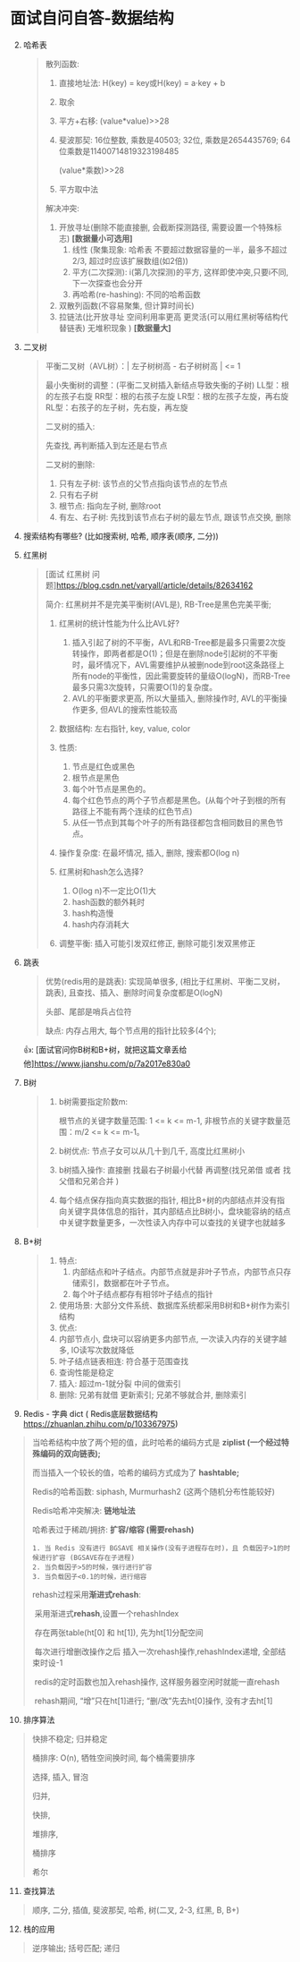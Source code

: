 # 面试自问自答-数据结构



2. 哈希表

   > 散列函数: 
   >
   > 1. 直接地址法: H(key) = key或H(key) = a·key + b
   >
   > 2. 取余
   >
   > 3. 平方+右移: (value*value)>>28
   >
   > 4. 斐波那契: 16位整数, 乘数是40503; 32位, 乘数是2654435769; 64位乘数是11400714819323198485
   >
   >    (value*乘数)>>28
   >
   > 5. 平方取中法
   >
   > 
   >
   > 解决冲突:
   >
   > 1. 开放寻址(删除不能直接删, 会截断探测路径, 需要设置一个特殊标志) **[数据量小可选用]**
   >    1. 线性 (聚集现象: 哈希表 不要超过数据容量的一半，最多不超过2/3, 超过时应该扩展数组(如2倍)) 
   >    2. 平方(二次探测): i(第几次探测)的平方, 这样即使冲突,只要i不同,下一次探查也会分开
   >    3. 再哈希(re-hashing): 不同的哈希函数
   > 2. 双散列函数(不容易聚集, 但计算时间长)
   > 3. 拉链法(比开放寻址 空间利用率更高 更灵活(可以用红黑树等结构代替链表) 无堆积现象 ) **[数据量大]**

3. 二叉树

   > 平衡二叉树（AVL树）：| 左子树树高 - 右子树树高 | <= 1
   >
   > 最小失衡树的调整：(平衡二叉树插入新结点导致失衡的子树)
   > 	LL型：根的左孩子右旋
   > 	RR型：根的右孩子左旋
   > 	LR型：根的左孩子左旋，再右旋
   > 	RL型：右孩子的左子树，先右旋，再左旋
   >
   > 
   >
   > 二叉树的插入:
   >
   > 先查找, 再判断插入到左还是右节点
   >
   > 
   >
   > 二叉树的删除:
   >
   > 1. 只有左子树: 该节点的父节点指向该节点的左节点
   > 2. 只有右子树
   > 3. 根节点: 指向左子树, 删除root
   > 4. 有左、右子树: 先找到该节点右子树的最左节点, 跟该节点交换, 删除

4. 搜索结构有哪些? (比如搜索树, 哈希, 顺序表(顺序, 二分))

5. 红黑树

   > [面试 红黑树 问题]https://blog.csdn.net/varyall/article/details/82634162
   >
   > 简介: 红黑树并不是完美平衡树(AVL是), RB-Tree是黑色完美平衡;
   >
   > 1. 红黑树的统计性能为什么比AVL好?
   >    1. 插入引起了树的不平衡，AVL和RB-Tree都是最多只需要2次旋转操作，即两者都是O(1)；但是在删除node引起树的不平衡时，最坏情况下，AVL需要维护从被删node到root这条路径上所有node的平衡性，因此需要旋转的量级O(logN)，而RB-Tree最多只需3次旋转，只需要O(1)的复杂度。
   >    2. AVL的平衡要求更高, 所以大量插入, 删除操作时, AVL的平衡操作更多, 但AVL的搜索性能较高
   >
   > 2. 数据结构: 左右指针, key, value, color
   >
   > 3. 性质:
   >    1. 节点是红色或黑色
   >    2. 根节点是黑色
   >    3. 每个叶节点是黑色的。
   >    4. 每个红色节点的两个子节点都是黑色。(从每个叶子到根的所有路径上不能有两个连续的红色节点)
   >    5. 从任一节点到其每个叶子的所有路径都包含相同数目的黑色节点。
   >
   > 4. 操作复杂度: 在最坏情况, 插入, 删除, 搜索都O(log n)
   > 5. 红黑树和hash怎么选择?
   >    1. O(log n)不一定比O(1)大
   >    2. hash函数的额外耗时
   >    3. hash构造慢
   >    4. hash内存消耗大
   > 6. 调整平衡: 插入可能引发双红修正, 删除可能引发双黑修正

6. 跳表

   > 优势(redis用的是跳表): 实现简单很多, (相比于红黑树、平衡二叉树，跳表), 且查找、插入、删除时间复杂度都是O(logN)
   >
   > 头部、尾部是哨兵占位符
   >
   > 缺点: 内存占用大, 每个节点用的指针比较多(4个); 

   

   👍:  [面试官问你B树和B+树，就把这篇文章丢给他]https://www.jianshu.com/p/7a2017e830a0

7. B树 

   > 1. b树需要指定阶数m:
   >
   >    根节点的关键字数量范围: 1 <= k <= m-1, 非根节点的关键字数量范围：m/2 <= k <= m-1。
   >
   > 2. b树优点: 节点子女可以从几十到几千, 高度比红黑树小
   >
   > 3. b树插入操作: 直接删 找最右子树最小代替 再调整(找兄弟借 或者 找父借和兄弟合并 )
   >
   > 4. 每个结点保存指向真实数据的指针, 相比B+树的内部结点并没有指向关键字具体信息的指针，其内部结点比B树小，盘块能容纳的结点中关键字数量更多，一次性读入内存中可以查找的关键字也就越多

8. B+树

   > 1. 特点: 
   >    1. 内部结点和叶子结点。内部节点就是非叶子节点，内部节点只存储索引，数据都在叶子节点。
   >    2. 每个叶子结点都存有相邻叶子结点的指针
   >2. 使用场景: 大部分文件系统、数据库系统都采用B树和B+树作为索引结构
   > 3. 优点:
   >   1. 内部节点小, 盘块可以容纳更多内部节点, 一次读入内存的关键字越多, IO读写次数就降低
   >    2. 叶子结点链表相连: 符合基于范围查找
   >    3. 查询性能是稳定
   > 4. 插入: 超过m-1就分裂 中间的做索引
   > 5. 删除: 兄弟有就借 更新索引; 兄弟不够就合并, 删除索引
   
9. Redis - 字典 dict  ( Redis底层数据结构 https://zhuanlan.zhihu.com/p/103367975)

  > 当哈希结构中放了两个短的值，此时哈希的编码方式是 **ziplist (一个经过特殊编码的双向链表);**
  >
  > 而当插入一个较长的值，哈希的编码方式成为了 **hashtable;**
  >
  > 
  >
  > Redis的哈希函数: siphash, Murmurhash2 (这两个随机分布性能较好)
  >
  > Redis哈希冲突解决: **链地址法**
  >
  > 哈希表过于稀疏/拥挤: **扩容/缩容 (需要rehash)** 
  >
  >  	1. 当 Redis 没有进行 BGSAVE 相关操作(没有子进程存在时)，且 负载因子>1的时候进行扩容 (BGSAVE存在子进程)
  >  	2. 当负载因子>5的时候，强行进行扩容
  >  	3. 当负载因子<0.1的时候，进行缩容 
  >
  > rehash过程采用**渐进式rehash**: 
  >
  > ​	采用渐进式**rehash**,设置一个rehashIndex
  >
  > ​	存在两张table(ht[0] 和 ht[1]), 先为ht[1]分配空间
  >
  > ​	每次进行增删改操作之后 插入一次rehash操作,rehashIndex递增, 全部结束时设-1
  >
  > ​	redis的定时函数也加入rehash操作, 这样服务器空闲时就能一直rehash
  >
  > ​	rehash期间, “增”只在ht[1]进行; “删/改”先去ht[0]操作, 没有才去ht[1]
  >
  > 

10. 排序算法

   > 快排不稳定; 归并稳定
   >
   > 桶排序: O(n), 牺牲空间换时间, 每个桶需要排序
   >
   > 选择, 插入, 冒泡
   >
   > 归并, 
   >
   > 快排, 
   >
   > 堆排序, 
   >
   > 桶排序
   >
   > 希尔

11. 查找算法

   > 顺序, 二分, 插值, 斐波那契, 哈希, 树(二叉, 2-3, 红黑, B, B+)

12. 栈的应用

   > 逆序输出; 括号匹配; 递归